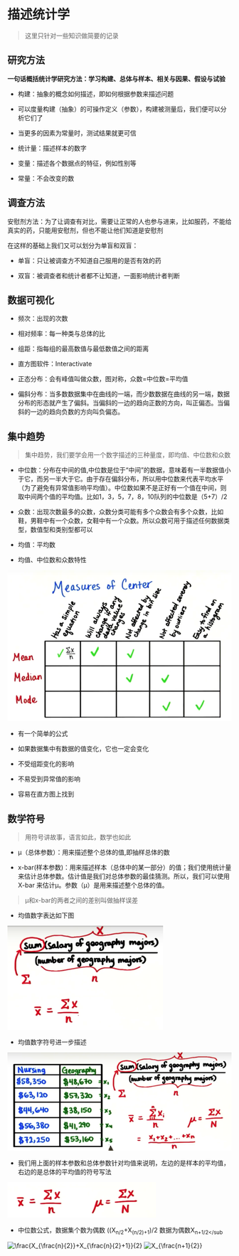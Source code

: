 # 描述统计学

> 这里只针对一些知识做简要的记录

## 研究方法

<b>一句话概括统计学研究方法：学习构建、总体与样本、相关与因果、假设与试验</b>

- 构建：抽象的概念如何描述，即如何根据参数来描述问题

- 可以度量构建（抽象）的可操作定义（参数），构建被测量后，我们便可以分析它们了

- 当更多的因素为常量时，测试结果就更可信

- 统计量：描述样本的数字
- 变量：描述各个数据点的特征，例如性别等
- 常量：不会改变的数



## 调查方法

安慰剂方法：为了让调查有对比，需要让正常的人也参与进来，比如服药，不能给真实的药，只能用安慰剂，但也不能让他们知道是安慰剂

在这样的基础上我们又可以划分为单盲和双盲：

- 单盲：只让被调查方不知道自己服用的是否有效的药

- 双盲：被调查者和统计者都不让知道，一面影响统计者判断

## 数据可视化

- 频次：出现的次数

- 相对频率：每一种类与总体的比

- 组距：指每组的最高数值与最低数值之间的距离

- 直方图软件：Interactivate

- 正态分布：会有峰值叫做众数，图对称，众数=中位数=平均值

- 偏斜分布：当多数数据集中在曲线的一端，而少数数据在曲线的另一端，数据分布的形态就产生了偏斜。当偏斜的一边的趋向正数的方向，叫正偏态。当偏斜的一边的趋向负数的方向叫负偏态。

## 集中趋势

> 集中趋势，我们要学会用一个数字描述的三种量度，即均值、中位数和众数

- 中位数：分布在中间的值,中位数是位于“中间”的数据，意味着有一半数据值小于它，而另一半大于它。由于存在偏斜分布，所以用中位数来代表平均水平（为了避免有异常值影响平均值）。中位数如果不是正好有一个值在中间，则取中间两个值的平均值。比如1，3，5，7，8，10队列的中位数是（5+7）/2

- 众数：出现次数最多的众数，众数分类可能有多个众数会有多个众数，比如鞋，男鞋中有一个众数，女鞋中有一个众数。所以众数可用于描述任何数据类型，数值型和类别型都可以

- 均值：平均数

- 均值、中位数和众数特性
<img src="./img/平均值中位数众数特征.png">

  -   有一个简单的公式
  
  -   如果数据集中有数据的值变化，它也一定会变化
  
  -   不受组距变化的影响
  
  -   不易受到异常值的影响
  
  -   容易在直方图上找到


## 数学符号

> 用符号讲故事，语言如此，数学也如此

- μ（总体参数）：用来描述整个总体的值,即抽样总体的数

- x-bar(样本参数)：用来描述样本（总体中的某一部分）的值；我们使用统计量来估计总体参数。估计值是我们对总体参数的最佳猜测。所以，我们可以使用 X-bar 来估计μ。参数（μ）是用来描述整个总体的值。

> μ和x-bar的两者之间的差别叫做抽样误差

- 均值数字表达如下图
<img src="./img/平均值数字表达.png">

- 均值数字符号进一步描述
<img src="./img/进一步平均值符号表达.png">

- 我们用上面的样本参数和总体参数针对均值来说明，左边的是样本的平均值，右边的是总体的平均值的符号写法

<img src="./img/样本平均值和总体平均值数字表达.png">

- 中位数公式，数据集个数为偶数 ((X<sub>n/2</sub>+X<sub>(n/2)+1</sub>)/2 数据为偶数X<sub>n+1/2</sub

<img src="https://latex.codecogs.com/png.latex?\frac{X_{\frac{n}{2}}&plus;X_{\frac{n}{2}&plus;1}}{2}" title="\frac{X_{\frac{n}{2}}+X_{\frac{n}{2}+1}}{2}" />

<img src="https://latex.codecogs.com/png.latex?X_{\frac{n&plus;1}{2}}" title="X_{\frac{n+1}{2}}" />





